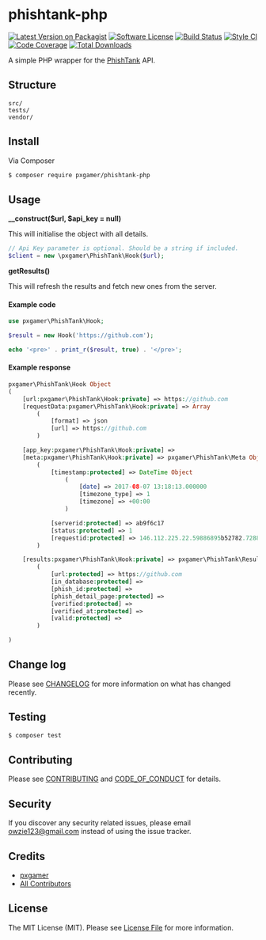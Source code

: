 # phishtank-php

[![Latest Version on Packagist][ico-version]][link-packagist]
[![Software License][ico-license]](LICENSE.md)
[![Build Status][ico-travis]][link-travis]
[![Style CI][ico-styleci]][link-styleci]
[![Code Coverage][ico-code-quality]][link-code-quality]
[![Total Downloads][ico-downloads]][link-downloads]

A simple PHP wrapper for the [PhishTank][pt] API.

## Structure

```
src/
tests/
vendor/
```

## Install

Via Composer

``` bash
$ composer require pxgamer/phishtank-php
```

## Usage

**__construct($url, $api_key = null)**

This will initialise the object with all details.

```php
// Api Key parameter is optional. Should be a string if included.
$client = new \pxgamer\PhishTank\Hook($url);
```

**getResults()**

This will refresh the results and fetch new ones from the server.

#### Example code

```php
use pxgamer\PhishTank\Hook;

$result = new Hook('https://github.com');

echo '<pre>' . print_r($result, true) . '</pre>';
```
#### Example response

```php
pxgamer\PhishTank\Hook Object
(
    [url:pxgamer\PhishTank\Hook:private] => https://github.com
    [requestData:pxgamer\PhishTank\Hook:private] => Array
        (
            [format] => json
            [url] => https://github.com
        )

    [app_key:pxgamer\PhishTank\Hook:private] => 
    [meta:pxgamer\PhishTank\Hook:private] => pxgamer\PhishTank\Meta Object
        (
            [timestamp:protected] => DateTime Object
                (
                    [date] => 2017-08-07 13:18:13.000000
                    [timezone_type] => 1
                    [timezone] => +00:00
                )

            [serverid:protected] => ab9f6c17
            [status:protected] => 1
            [requestid:protected] => 146.112.225.22.59886895b52782.72884672
        )

    [results:pxgamer\PhishTank\Hook:private] => pxgamer\PhishTank\Results Object
        (
            [url:protected] => https://github.com
            [in_database:protected] => 
            [phish_id:protected] => 
            [phish_detail_page:protected] => 
            [verified:protected] => 
            [verified_at:protected] => 
            [valid:protected] => 
        )

)
```

## Change log

Please see [CHANGELOG](CHANGELOG.md) for more information on what has changed recently.

## Testing

``` bash
$ composer test
```

## Contributing

Please see [CONTRIBUTING](CONTRIBUTING.md) and [CODE_OF_CONDUCT](CODE_OF_CONDUCT.md) for details.

## Security

If you discover any security related issues, please email owzie123@gmail.com instead of using the issue tracker.

## Credits

- [pxgamer][link-author]
- [All Contributors][link-contributors]

## License

The MIT License (MIT). Please see [License File](LICENSE.md) for more information.

[pt]: https://www.phishtank.com

[ico-version]: https://img.shields.io/packagist/v/pxgamer/phishtank-php.svg?style=flat-square
[ico-license]: https://img.shields.io/badge/license-MIT-brightgreen.svg?style=flat-square
[ico-travis]: https://img.shields.io/travis/pxgamer/phishtank-php/master.svg?style=flat-square
[ico-styleci]: https://styleci.io/repos/83330775/shield
[ico-code-quality]: https://img.shields.io/codecov/c/github/pxgamer/phishtank-php.svg?style=flat-square
[ico-downloads]: https://img.shields.io/packagist/dt/pxgamer/phishtank-php.svg?style=flat-square

[link-packagist]: https://packagist.org/packages/pxgamer/phishtank-php
[link-travis]: https://travis-ci.org/pxgamer/phishtank-php
[link-styleci]: https://styleci.io/repos/83330775
[link-code-quality]: https://codecov.io/gh/pxgamer/phishtank-php
[link-downloads]: https://packagist.org/packages/pxgamer/phishtank-php
[link-author]: https://github.com/pxgamer
[link-contributors]: ../../contributors
